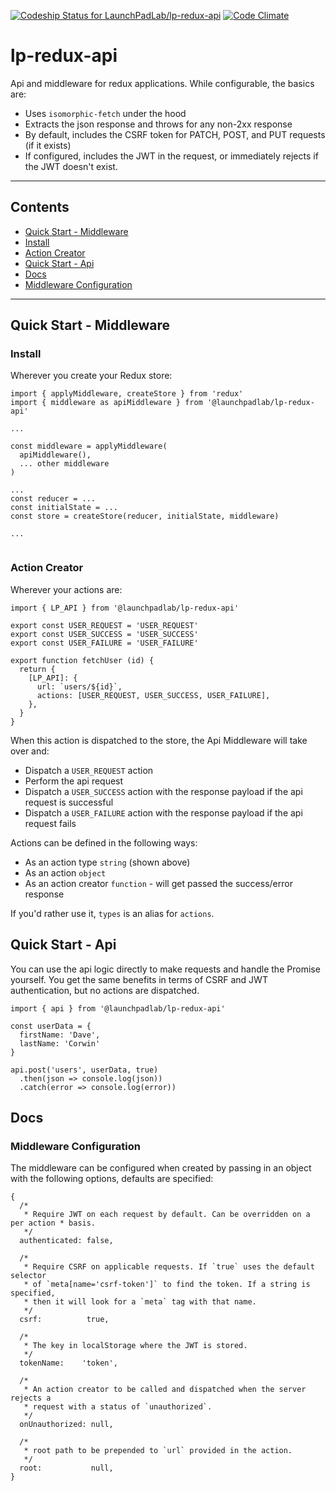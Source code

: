 [ ![Codeship Status for LaunchPadLab/lp-redux-api](https://app.codeship.com/projects/5b514ba0-ebe2-0134-f96d-2efd70753ac1/status?branch=master)](https://app.codeship.com/projects/208187) [![Code Climate](https://codeclimate.com/repos/58c99b00ba50b0028800074d/badges/cd7121b30bd1ff8d2efc/gpa.svg)](https://codeclimate.com/repos/58c99b00ba50b0028800074d/feed)

# lp-redux-api
Api and middleware for redux applications. While configurable, the basics are:
+ Uses `isomorphic-fetch` under the hood
+ Extracts the json response and throws for any non-2xx response
+ By default, includes the CSRF token for PATCH, POST, and PUT requests (if it exists)
+ If configured, includes the JWT in the request, or immediately rejects if the JWT doesn't exist.

---

## Contents
+ [Quick Start - Middleware](#quick-start---middleware)
 + [Install](#install)
 + [Action Creator](#action-creator)
+ [Quick Start - Api](#quick-start---api)
+ [Docs](#docs)
 + [Middleware Configuration](#middleware-configuration)

---

## Quick Start - Middleware

### Install
Wherever you create your Redux store:
```
import { applyMiddleware, createStore } from 'redux'
import { middleware as apiMiddleware } from '@launchpadlab/lp-redux-api'

...

const middleware = applyMiddleware(
  apiMiddleware(),
  ... other middleware
)

...
const reducer = ...
const initialState = ...
const store = createStore(reducer, initialState, middleware)

...


```

### Action Creator
Wherever your actions are:

```
import { LP_API } from '@launchpadlab/lp-redux-api'

export const USER_REQUEST = 'USER_REQUEST'
export const USER_SUCCESS = 'USER_SUCCESS'
export const USER_FAILURE = 'USER_FAILURE'

export function fetchUser (id) {
  return {
    [LP_API]: {
      url: `users/${id}`,
      actions: [USER_REQUEST, USER_SUCCESS, USER_FAILURE],
    },
  }
}
```

When this action is dispatched to the store, the Api Middleware will take over and:
+ Dispatch a `USER_REQUEST` action
+ Perform the api request
+ Dispatch a `USER_SUCCESS` action with the response payload if the api request is successful
+ Dispatch a `USER_FAILURE` action with the response payload if the api request fails

Actions can be defined in the following ways:

+ As an action type `string` (shown above)
+ As an action `object`
+ As an action creator `function` - will get passed the success/error response

If you'd rather use it, `types` is an alias for `actions`.

## Quick Start - Api
You can use the api logic directly to make requests and handle the Promise yourself. You get the same benefits in terms of CSRF and JWT authentication, but no actions are dispatched.

```
import { api } from '@launchpadlab/lp-redux-api'

const userData = {
  firstName: 'Dave',
  lastName: 'Corwin'
}

api.post('users', userData, true)
  .then(json => console.log(json))
  .catch(error => console.log(error))
```
## Docs
### Middleware Configuration
The middleware can be configured when created by passing in an object with the following options, defaults are specified:
```
{
  /*
   * Require JWT on each request by default. Can be overridden on a per action * basis.
   */
  authenticated: false,

  /*
   * Require CSRF on applicable requests. If `true` uses the default selector
   * of `meta[name='csrf-token']` to find the token. If a string is specified,
   * then it will look for a `meta` tag with that name.
   */
  csrf:          true,

  /*
   * The key in localStorage where the JWT is stored.
   */
  tokenName:    'token',

  /*
   * An action creator to be called and dispatched when the server rejects a
   * request with a status of `unauthorized`.
   */
  onUnauthorized: null,

  /*
   * root path to be prepended to `url` provided in the action.
   */
  root:           null,
}
```

